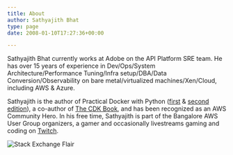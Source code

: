 ```yaml
---
title: About
author: Sathyajith Bhat
type: page
date: 2008-01-10T17:27:36+00:00

---
```


Sathyajith Bhat currently works at Adobe on the API Platform SRE team. He has over 15 years of experience in Dev/Ops/System Architecture/Performance Tuning/Infra setup/DBA/Data Conversion/Observability on bare metal/virtualized machines/Xen/Cloud, including AWS & Azure. 

Sathyajith is the author of Practical Docker with Python ([first](https://amzn.to/3B9pQaz) & [second edition](https://amzn.to/3B9pQaz)), a co-author of [The CDK Book](https://www.thecdkbook.com/), and has been recognized as an AWS Community Hero. In his free time, Sathyajith is part of the Bangalore AWS User Group organizers, a gamer and occasionally livestreams gaming and coding on [Twitch](https://www.twitch.tv/sathyabhat).

![Stack Exchange Flair](https://stackexchange.com/users/flair/33230.png)
